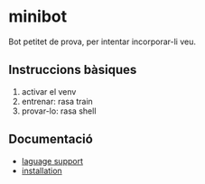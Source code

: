 # minibot

Bot petitet de prova, per intentar incorporar-li veu.

## Instruccions bàsiques
1) activar el venv
2) entrenar: rasa train
3) provar-lo: rasa shell

## Documentació
* [laguage support](https://rasa.com/docs/rasa/language-support/)
* [installation](https://rasa.com/docs/rasa/installation/)

